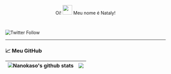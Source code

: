 
<p align="center">  
  Oi! <img src="https://raw.githubusercontent.com/MartinHeinz/MartinHeinz/master/wave.gif" width="30px"> Meu nome é Nataly!
</p>

<br />

![Twitter Follow](https://img.shields.io/twitter/url?label=%40NanokasoGongon&logoColor=%23c80cf7&url=https%3A%2F%2Ftwitter.com%2Fnanokasogongon)

---

### &#x1f4c8; Meu GitHub

| <img align="center" src="https://github-readme-stats.vercel.app/api?username=Nanokaso&show_icons=true&theme=buefy&hide_border=true&locale=pt-BR" alt="Nanokaso's github stats" /> |<img align="center" src="https://github-readme-stats.vercel.app/api/top-langs/?username=nanokaso&layout=compact&hide_border=true&locale=pt-BR&title_color=#8F72DB" /> |
| ------------- | ------------- |

<!-- 
![nanokaso's GitHub stats](https://github-readme-stats.vercel.app/api?username=Nanokaso&show_icons=true&theme=buefy&hide_border=true&locale=pt-BR)
[![Top Langs](https://github-readme-stats.vercel.app/api/top-langs/?username=nanokaso&layout=compact&hide_border=true&locale=pt-BR&title_color=#8F72DB)](https://github.com/anuraghazra/github-readme-stats)
 -->




<!--
**Nanokaso/Nanokaso** is a ✨ _special_ ✨ repository because its `README.md` (this file) appears on your GitHub profile.

Here are some ideas to get you started:

- 🔭 I’m currently working on ...
- 🌱 I’m currently learning ...
- 👯 I’m looking to collaborate on ...
- 🤔 I’m looking for help with ...
- 💬 Ask me about ...
- 📫 How to reach me: ...
- 😄 Pronouns: ...
- ⚡ Fun fact: ...
-->

